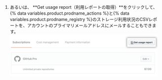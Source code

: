 1. あるいは、 **Get usage report（利用レポートの取得）**をクリックして、{% data variables.product.prodname_actions %}と{% data variables.product.prodname_registry %}のストレージ利用状況のCSVレポートを、アカウントのプライマリメールアドレスにメールすることもできます。 ![CSVレポートのダウンロード](/assets/images/help/billing/actions-packages-report-download.png)
